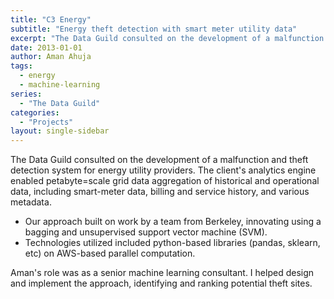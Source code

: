 ```yaml
---
title: "C3 Energy"
subtitle: "Energy theft detection with smart meter utility data"
excerpt: "The Data Guild consulted on the development of a malfunction and theft detection system for energy utility providers."
date: 2013-01-01
author: Aman Ahuja
tags:
  - energy
  - machine-learning
series:
  - "The Data Guild"
categories: 
  - "Projects"
layout: single-sidebar
---
```


The Data Guild consulted on the development of a malfunction and theft detection system for energy utility providers. The client's analytics engine enabled petabyte=scale grid data aggregation of historical and operational data, including smart-meter data, billing and service history, and various metadata. 
* Our approach built on work by a team from Berkeley, innovating using a bagging and unsupervised support vector machine (SVM).
* Technologies utilized included python-based libraries (pandas, sklearn, etc) on AWS-based parallel computation.

Aman's role was as a senior machine learning consultant. I helped design and implement the approach, identifying and ranking potential theft sites. 
